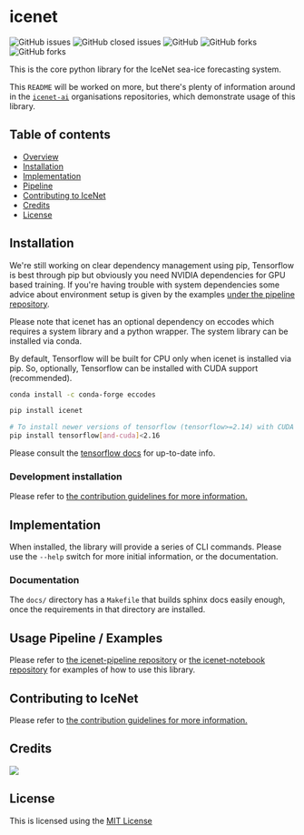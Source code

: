 # icenet

![GitHub issues](https://img.shields.io/github/issues/icenet-ai/icenet?style=plastic)
![GitHub closed issues](https://img.shields.io/github/issues-closed/icenet-ai/icenet?style=plastic)
![GitHub](https://img.shields.io/github/license/icenet-ai/icenet)
![GitHub forks](https://img.shields.io/github/forks/icenet-ai/icenet?style=social)
![GitHub forks](https://img.shields.io/github/stars/icenet-ai/icenet?style=social)

This is the core python library for the IceNet sea-ice forecasting system. 

This `README` will be worked on more, but there's plenty of information around 
in the [`icenet-ai`][3] organisations repositories, which demonstrate usage of 
this library.

## Table of contents

* [Overview](#overview)
* [Installation](#installation)
* [Implementation](#implementation)
* [Pipeline](#pipeline)
* [Contributing to IceNet](#contributing-to-icenet)
* [Credits](#credits)
* [License](#license)

## Installation

We're still working on clear dependency management using pip, Tensorflow is best through pip but obviously you need NVIDIA dependencies for GPU based training. If you're having trouble with system dependencies some advice about environment setup is given by the examples [under the pipeline repository][1].

Please note that icenet has an optional dependency on eccodes which requires a system library and a python wrapper. The system library can be installed via conda.

By default, Tensorflow will be built for CPU only when icenet is installed via pip. So, optionally, Tensorflow can be installed with CUDA support (recommended).

```bash
conda install -c conda-forge eccodes

pip install icenet

# To install newer versions of tensorflow (tensorflow>=2.14) with CUDA deps directly via pip:
pip install tensorflow[and-cuda]<2.16
```

Please consult the [tensorflow docs](https://www.tensorflow.org/install/pip) for up-to-date info.

### Development installation

Please refer to [the contribution guidelines for more information.](CONTRIBUTING.rst)

## Implementation

When installed, the library will provide a series of CLI commands. Please use 
the `--help` switch for more initial information, or the documentation. 

### Documentation

The `docs/` directory has a `Makefile` that builds sphinx docs easily enough, 
once the requirements in that directory are installed. 

## Usage Pipeline / Examples

Please refer to [the icenet-pipeline repository][1] or [the icenet-notebook
repository][2] for examples of how to use this library.

## Contributing to IceNet

Please refer to [the contribution guidelines for more information.](CONTRIBUTING.rst)

## Credits

<a href="https://github.com/icenet-ai/icenet/graphs/contributors">
  <img src="https://contrib.rocks/image?repo=icenet-ai/icenet" />
</a>

## License

This is licensed using the [MIT License](LICENSE)

[1]: https://github.com/icenet-ai/icenet-pipeline
[2]: https://github.com/icenet-ai/icenet-notebooks
[3]: https://github.com/icenet-ai

